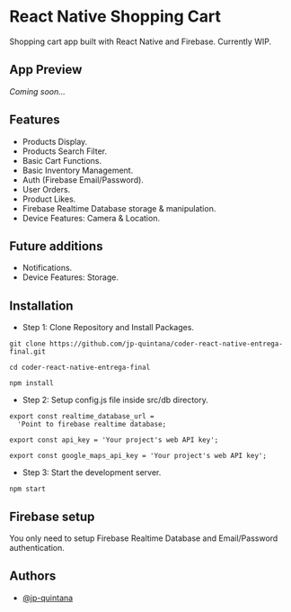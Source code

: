 # React Native Shopping Cart

Shopping cart app built with React Native and Firebase. Currently WIP.

## App Preview

_Coming soon..._

## Features

- Products Display.
- Products Search Filter.
- Basic Cart Functions.
- Basic Inventory Management.
- Auth (Firebase Email/Password).
- User Orders.
- Product Likes.
- Firebase Realtime Database storage & manipulation.
- Device Features: Camera & Location.

## Future additions

- Notifications.
- Device Features: Storage.

## Installation

- Step 1: Clone Repository and Install Packages.

```
git clone https://github.com/jp-quintana/coder-react-native-entrega-final.git

cd coder-react-native-entrega-final

npm install
```

- Step 2: Setup config.js file inside src/db directory.

```
export const realtime_database_url =
  'Point to firebase realtime database;

export const api_key = 'Your project's web API key';

export const google_maps_api_key = 'Your project's web API key';
```

- Step 3: Start the development server.

```
npm start
```

## Firebase setup

You only need to setup Firebase Realtime Database and Email/Password authentication.

## Authors

- [@jp-quintana](https://github.com/jp-quintana)
